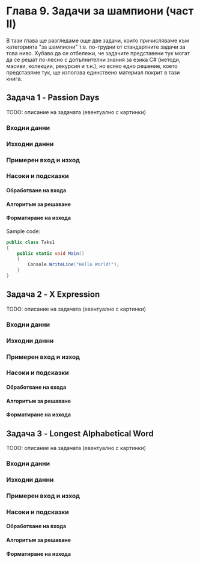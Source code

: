 # Глава 9. Задачи за шампиони (част II)

В тази глава ще разгледаме още две задачи, които причисляваме към категорията "за шампиони" т.е. по-трудни от стандартните задачи за това ниво. Хубаво да се отбележи, че задачите представени тук могат да се решат по-лесно с допълнителни знания за езика C# (методи, масиви, колекции, рекурсия и т.н.), но всяко едно решениe, което представяме тук, ще използва единствено материал покрит в тази книга.

## Задача 1 - Passion Days

TODO: описание на задачата (евентуално с картинки)

### Входни данни

### Изходни данни

### Примерен вход и изход

### Насоки и подсказки

#### Обработване на входа
#### Алгоритъм за решаване
#### Форматиране на изхода

Sample code:

```csharp
public class Taks1 
{
    public static void Main() 
    {
        Console.WriteLine("Hello World!");
    }
}
```

## Задача 2 - X Expression

TODO: описание на задачата (евентуално с картинки)

### Входни данни

### Изходни данни

### Примерен вход и изход

### Насоки и подсказки

#### Обработване на входа
#### Алгоритъм за решаване
#### Форматиране на изхода


## Задача 3 - Longest Alphabetical Word

TODO: описание на задачата (евентуално с картинки)

### Входни данни

### Изходни данни

### Примерен вход и изход

### Насоки и подсказки

#### Обработване на входа
#### Алгоритъм за решаване
#### Форматиране на изхода

